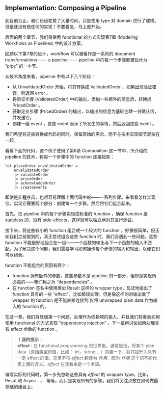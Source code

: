 ## Implementation: Composing a Pipeline

到目前为止，我们已经花费了大量时间，只是使用 type 对 domain 进行了建模。但是还没有做任何的实现！不要着急，马上就开始。

后面的两个章节，我们将使用 functional 的方式实现第7章 (Modeling Workflows as Pipelines) 中的设计方案。

回顾以下第7章的设计，workflow 可以被看作是一系列的 document transformations —— a pipeline —— pipeline 中的每一个步骤都被设计为 “pipe” 的一小节。

从技术角度来看，pipeline 中有以下几个阶段：
* 从 UnvalidatedOrder 开始，将其转换成 ValidatedOrder ，如果出现验证错误，则返回 error 。
* 将验证步骤 (ValidatedOrder) 中的输出，添加一些额外的信息后，转换成 PricedOrder 。
* 获取定价步骤 (PricedOrder) 的输出，以输出的信息为基础创建一封确认信，并发送它。
* 创建一组 event ，这些 event 表示了所发生的事情，然后返回这些 event 。

我们希望将这些转换成代码的同时，保留原始的需求，而不与技术实现细节混杂在一起。

看看下面的代码，这个例子使用了第8章 Composition 这一节中，所介绍的 pipeline 的技术，将每一个步骤中的 function 连接起来：
```
let placeOrder unvalidatedOrder =
    unvalidatedOrder
    |> validateOrder
    |> priceOrder
    |> acknowledgeOrder
    |> createEvents
```
即使是非程序员，也很容易理解上面代码中的——一系列步骤。来看看怎样实现它。实现它需要两个部分：创建每一个步骤，然后将它们组合起来。

首先，把 pipeline 中的每个步骤实现成标准的 function ，确保 function 是 stateless 的，没有 side-effects，这样就可以独立地对其进行测试。

接下来，将这些较小的 function 组合成一个较大的 function 。好像很简单，但正如我们之前提到的，真正尝试组合这些 function 时，我们会遇到一些问题。这些 function 不能很好地组合在一起——一个函数的输出与下一个函数的输入不匹配。为了解决这个问题，我们需要学习如何操作每个步骤的输入和输出，以便它们可以组合。

function 不能组合的原因有两个：
* function 拥有额外的参数，这些参数不是 pipeline 的一部分，但却是实现所必需的——我们称之为 “dependencies” 。
* 在 function 签名中使用类似 Result 这样的 wrapper type，显式地指出了 function 具有的一些 “effect”，比如错误处理。但是像这样的对输出做了 wrapper 的 function 是不能直接连接到 仅将 unwrapped plain data 作为输入的 function 的。

在这一章，我们将处理第一个问题，处理作为依赖项的输入，并且我们将看到如何使用 functional 的方式实现 “dependency injection” 。下一章再讨论如何处理具有 effect 参数的 function 。

> **！我的提示：**  
> **effect** : 在 functional programming 的世界里，通常是指，将某个 plan data（原始类型的值，比如： int，string ...）包装一下，将其提升为具有一定 effect 的值。这里不将 *effect* 翻译为 *作用*，因为 *作用* 这个词不能代表上面的含义。*effect* 在我看来是一个术语。

编写实际的代码时，第一步先忽略这些具有 *effect* 的 wrapper type，比如，Resut 和 Async ...， 等等，而只是实现所有的步骤。我们将关注点放在如何做最基础的组合上。